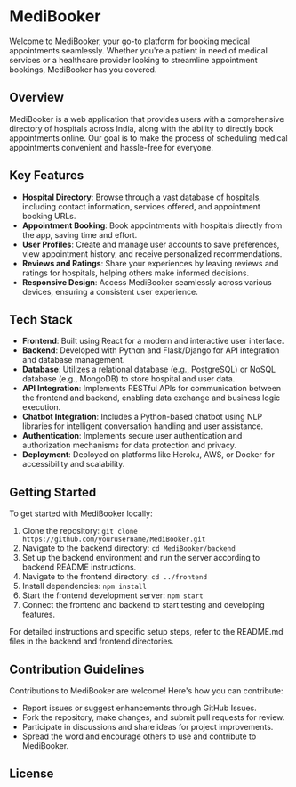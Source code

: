 # MediBooker

Welcome to MediBooker, your go-to platform for booking medical appointments seamlessly. Whether you're a patient in need of medical services or a healthcare provider looking to streamline appointment bookings, MediBooker has you covered.

## Overview

MediBooker is a web application that provides users with a comprehensive directory of hospitals across India, along with the ability to directly book appointments online. Our goal is to make the process of scheduling medical appointments convenient and hassle-free for everyone.

## Key Features

- **Hospital Directory**: Browse through a vast database of hospitals, including contact information, services offered, and appointment booking URLs.
- **Appointment Booking**: Book appointments with hospitals directly from the app, saving time and effort.
- **User Profiles**: Create and manage user accounts to save preferences, view appointment history, and receive personalized recommendations.
- **Reviews and Ratings**: Share your experiences by leaving reviews and ratings for hospitals, helping others make informed decisions.
- **Responsive Design**: Access MediBooker seamlessly across various devices, ensuring a consistent user experience.

## Tech Stack

- **Frontend**: Built using React for a modern and interactive user interface.
- **Backend**: Developed with Python and Flask/Django for API integration and database management.
- **Database**: Utilizes a relational database (e.g., PostgreSQL) or NoSQL database (e.g., MongoDB) to store hospital and user data.
- **API Integration**: Implements RESTful APIs for communication between the frontend and backend, enabling data exchange and business logic execution.
- **Chatbot Integration**: Includes a Python-based chatbot using NLP libraries for intelligent conversation handling and user assistance.
- **Authentication**: Implements secure user authentication and authorization mechanisms for data protection and privacy.
- **Deployment**: Deployed on platforms like Heroku, AWS, or Docker for accessibility and scalability.

## Getting Started

To get started with MediBooker locally:
1. Clone the repository: `git clone https://github.com/yourusername/MediBooker.git`
2. Navigate to the backend directory: `cd MediBooker/backend`
3. Set up the backend environment and run the server according to backend README instructions.
4. Navigate to the frontend directory: `cd ../frontend`
5. Install dependencies: `npm install`
6. Start the frontend development server: `npm start`
7. Connect the frontend and backend to start testing and developing features.

For detailed instructions and specific setup steps, refer to the README.md files in the backend and frontend directories.

## Contribution Guidelines

Contributions to MediBooker are welcome! Here's how you can contribute:
- Report issues or suggest enhancements through GitHub Issues.
- Fork the repository, make changes, and submit pull requests for review.
- Participate in discussions and share ideas for project improvements.
- Spread the word and encourage others to use and contribute to MediBooker.

## License
